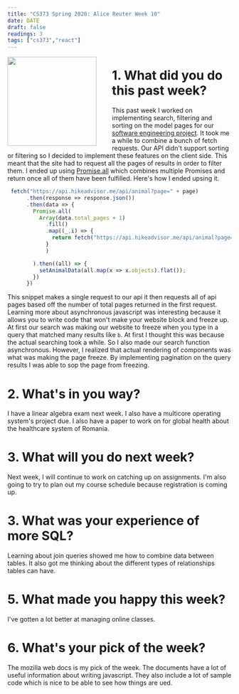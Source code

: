 ```yaml
---
title: "CS373 Spring 2020: Alice Reuter Week 10"
date: DATE
draft: false
readings: 3
tags: ["cs373","react"]
---
```


<img src="/img/cs373/linkedin.png" width="200" align="left" style="padding-right:2rem" />

# 1. What did you do this past week?

This past week I worked on implementing search, filtering and sorting on the model pages for our [software engineering project](https://hikeadvisor.me/). It took me a while to combine a bunch of fetch requests. Our API didn't support sorting or filtering so I decided to implement these features on the client side. This meant that the site had to request all the pages of results in order to filter them. I ended up using [Promise.all](https://developer.mozilla.org/en-US/docs/Web/JavaScript/Reference/Global_Objects/Promise/all) which combines multiple Promises and return once all of them have been fulfilled. Here's how I ended upsing it.

```javascript
 fetch("https://api.hikeadvisor.me/api/animal?page=" + page)
      .then(response => response.json())
      .then(data => {
        Promise.all(
          Array(data.total_pages + 1)
            .fill()
            .map((_,i) => {
              return fetch("https://api.hikeadvisor.me/api/animal?page=" + i).then(response => response.json());
            }
            )

        ).then((all) => {
          setAnimalData(all.map(x => x.objects).flat());
        })
      })
```
This snippet makes a single request to our api it then requests all of api pages based off the number of total pages returned in the first request. Learning more about asynchronous javascript was interesting because it allows you to write code that won't make your website block and freeze up. At first our search was making our website to freeze when you type in a query that matched many results like `b`. At first I thought this was because the actual searching took a while. So I also made our search function asynchronous. However, I realized that actual rendering of components was what was making the page freeze. By implementing pagination on the query results I was able to sop the page from freezing.

# 2. What's in you way?

I have a linear algebra exam next week. I also have a multicore operating system's project due. I also have a paper to work on for global health about the healthcare system of Romania.

# 3. What will you do next week?

Next week, I will continue to work on catching up on assignments. I'm also going to try to plan out my course schedule because registration is coming up. 

# 3. What was your experience of more SQL?

Learning about join queries showed me how to combine data between tables. It also got me thinking about the different types of relationships tables can have. 

# 5. What made you happy this week?
I've gotten a lot better at managing online classes. 

# 6. What's your pick of the week?

The mozilla web docs is my pick of the week. The documents have a lot of useful information about writing javascript. They also include a lot of sample code which is nice to be able to see how things are ued. 